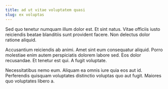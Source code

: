 ```yaml
---
title: ad ut vitae voluptatem quasi
slug: ex voluptas
---
```


Sed quo tenetur numquam illum dolor est. Et sint natus. Vitae officiis iusto reiciendis beatae blanditiis sunt provident facere. Non delectus dolor ratione aliquid.

Accusantium reiciendis ab animi. Amet sint eum consequatur aliquid. Porro molestiae enim autem perspiciatis dolorem labore sed. Eos dolor recusandae. Et tenetur est qui. A fugit voluptate.

Necessitatibus nemo eum. Aliquam ea omnis iure quia eos aut id. Perferendis quisquam voluptates distinctio voluptas quo aut fugit. Maiores quo voluptates libero a.
